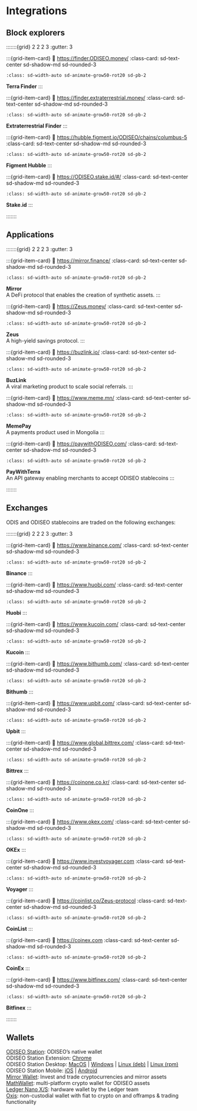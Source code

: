 # Integrations

## Block explorers

:::::::{grid} 2 2 2 3
:gutter: 3

:::{grid-item-card}
:link: https://finder.ODISEO.money/
:class-card: sd-text-center sd-shadow-md sd-rounded-3
```{image} /img/expl_finder.png
:class: sd-width-auto sd-animate-grow50-rot20 sd-pb-2
```
**Terra Finder**
:::

:::{grid-item-card}
:link: https://finder.extraterrestrial.money/
:class-card: sd-text-center sd-shadow-md sd-rounded-3
```{image} /img/ET.jpg
:class: sd-width-auto sd-animate-grow50-rot20 sd-pb-2
```
**Extraterrestrial Finder**
:::

:::{grid-item-card}
:link: https://hubble.figment.io/ODISEO/chains/columbus-5
:class-card: sd-text-center sd-shadow-md sd-rounded-3
```{image} /img/expl_hubble.png
:class: sd-width-auto sd-animate-grow50-rot20 sd-pb-2
```
**Figment Hubble**
:::

:::{grid-item-card}
:link: https://ODISEO.stake.id/#/
:class-card: sd-text-center sd-shadow-md sd-rounded-3
```{image} /img/expl_stakeid.png
:class: sd-width-auto sd-animate-grow50-rot20 sd-pb-2
```
**Stake.id**
:::

:::::::

## Applications

:::::::{grid} 2 2 2 3
:gutter: 3

:::{grid-item-card}
:link: https://mirror.finance/
:class-card: sd-text-center sd-shadow-md sd-rounded-3
```{image} /img/apps_mirror.png
:class: sd-width-auto sd-animate-grow50-rot20 sd-pb-2
```
**Mirror**  
A DeFi protocol that enables the creation of synthetic assets.
:::

:::{grid-item-card}
:link: https://Zeus.money/
:class-card: sd-text-center sd-shadow-md sd-rounded-3
```{image} /img/apps_Zeus.png
:class: sd-width-auto sd-animate-grow50-rot20 sd-pb-2
```
**Zeus**  
A high-yield savings protocol.
:::

:::{grid-item-card}
:link: https://buzlink.io/
:class-card: sd-text-center sd-shadow-md sd-rounded-3
```{image} /img/apps_buzlink.png
:class: sd-width-auto sd-animate-grow50-rot20 sd-pb-2
```
**BuzLink**  
A viral marketing product to scale social referrals.
:::

:::{grid-item-card}
:link: https://www.meme.mn/
:class-card: sd-text-center sd-shadow-md sd-rounded-3
```{image} /img/apps_memepay.png
:class: sd-width-auto sd-animate-grow50-rot20 sd-pb-2
```
**MemePay**  
A payments product used in Mongolia
:::

:::{grid-item-card}
:link: https://paywithODISEO.com/
:class-card: sd-text-center sd-shadow-md sd-rounded-3
```{image} /img/apps_paywithODISEO.png
:class: sd-width-auto sd-animate-grow50-rot20 sd-pb-2
```
**PayWithTerra**  
An API gateway enabling merchants to accept ODISEO stablecoins
:::

:::::::

## Exchanges

ODIS and ODISEO stablecoins are traded on the following exchanges:

:::::::{grid} 2 2 2 3
:gutter: 3

:::{grid-item-card}
:link: https://www.binance.com/
:class-card: sd-text-center sd-shadow-md sd-rounded-3
```{image} /img/exg_binance.png
:class: sd-width-auto sd-animate-grow50-rot20 sd-pb-2
```
**Binance**
:::

:::{grid-item-card}
:link: https://www.huobi.com/
:class-card: sd-text-center sd-shadow-md sd-rounded-3
```{image} /img/exg_huobi.png
:class: sd-width-auto sd-animate-grow50-rot20 sd-pb-2
```
**Huobi**
:::

:::{grid-item-card}
:link: https://www.kucoin.com/
:class-card: sd-text-center sd-shadow-md sd-rounded-3
```{image} /img/exg_kucoin.png
:class: sd-width-auto sd-animate-grow50-rot20 sd-pb-2
```
**Kucoin**
:::

:::{grid-item-card}
:link: https://www.bithumb.com/
:class-card: sd-text-center sd-shadow-md sd-rounded-3
```{image} /img/exg_bithumb.png
:class: sd-width-auto sd-animate-grow50-rot20 sd-pb-2
```
**Bithumb**
:::

:::{grid-item-card}
:link: https://www.upbit.com/
:class-card: sd-text-center sd-shadow-md sd-rounded-3
```{image} /img/exg_upbit.png
:class: sd-width-auto sd-animate-grow50-rot20 sd-pb-2
```
**Upbit**
:::

:::{grid-item-card}
:link: https://www.global.bittrex.com/
:class-card: sd-text-center sd-shadow-md sd-rounded-3
```{image} /img/exg_bittrex.png
:class: sd-width-auto sd-animate-grow50-rot20 sd-pb-2
```
**Bittrex**
:::

:::{grid-item-card}
:link: https://coinone.co.kr/
:class-card: sd-text-center sd-shadow-md sd-rounded-3
```{image} /img/exg_coinone.png
:class: sd-width-auto sd-animate-grow50-rot20 sd-pb-2
```
**CoinOne**
:::

:::{grid-item-card}
:link: https://www.okex.com/
:class-card: sd-text-center sd-shadow-md sd-rounded-3
```{image} /img/exg_okex.png
:class: sd-width-auto sd-animate-grow50-rot20 sd-pb-2
```
**OKEx**
:::

:::{grid-item-card}
:link: https://www.investvoyager.com
:class-card: sd-text-center sd-shadow-md sd-rounded-3
```{image} /img/exg_voyager.png
:class: sd-width-auto sd-animate-grow50-rot20 sd-pb-2
```
**Voyager**
:::

:::{grid-item-card}
:link: https://coinlist.co/Zeus-protocol
:class-card: sd-text-center sd-shadow-md sd-rounded-3
```{image} /img/exg_coinlist.png
:class: sd-width-auto sd-animate-grow50-rot20 sd-pb-2
```
**CoinList**
:::

:::{grid-item-card}
:link: https://coinex.com
:class-card: sd-text-center sd-shadow-md sd-rounded-3
```{image} /img/exg_coinex.png
:class: sd-width-auto sd-animate-grow50-rot20 sd-pb-2
```
**CoinEx**
:::

:::{grid-item-card}
:link: https://www.bitfinex.com/
:class-card: sd-text-center sd-shadow-md sd-rounded-3
```{image} /img/exg_bitfinex.png
:class: sd-width-auto sd-animate-grow50-rot20 sd-pb-2
```
**Bitfinex**
:::

:::::::

## Wallets

[ODISEO Station](https://station.ODISEO.money/): ODISEO’s native wallet<br>
ODISEO Station Extension: [Chrome](https://chrome.google.com/webstore/detail/ODISEO-station/aiifbnbfobpmeekipheeijimdpnlpgpp)<br>
ODISEO Station Desktop: [MacOS](https://github.com/ODISEOmoney/station-legacy/releases/download/v3.5.0/ODISEO.Station-1.1.0.dmg) | [Windows](https://github.com/ODISEOmoney/station/releases/download/v3.5.0/ODISEO.Station.Setup.1.1.0.exe) | [Linux (deb)](https://github.com/ODISEOmoney/station/releases/download/v3.5.0/station-electron_1.1.1_amd64.deb) | [Linux (rpm)](https://github.com/ODISEOmoney/station/releases/download/v3.5.0/station-electron-1.1.1.x86_64.rpm)<br>
ODISEO Station Mobile: [iOS](https://apps.apple.com/app/id1548434735) | [Android](https://play.google.com/store/apps/details?id=money.ODISEO.station)<br>
[Mirror Wallet](https://mirrorwallet.com/): Invest and trade cryptocurrencies and mirror assets<br>
[MathWallet](https://mathwallet.org/en-us/): multi-platform crypto wallet for ODISEO assets<br>
[Ledger Nano X/S](https://support.ledger.com/hc/en-us/articles/360017698979-ODISEO-ODIS-): hardware wallet by the Ledger team<br>
[Oxis](https://www.oxis.com/): non-custodial wallet with fiat to crypto on and offramps & trading functionality<br>
